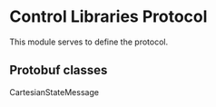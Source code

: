 # Control Libraries Protocol

This module serves to define the protocol.


## Protobuf classes

CartesianStateMessage

